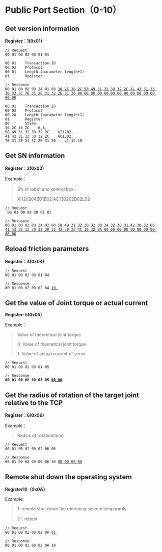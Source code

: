 # Public Port Section（0-10）

## Get version information

**Register：1(0x01)**

```
// Request
00 01 00 02 00 01 01 
```

```
00 01    Transaction ID
00 02    Protocol
00 01    Length (parameter length+1)
01       Register
```

<pre data-overflow="wrap"><code>// Response
00 01 00 02 00 2A 01 00 <a data-footnote-ref href="#user-content-fn-1">36 2C 36 2C 58 49 31 32 30 32 2C 41 43 31 33 30 32 2C 76 31 2E 31 32 2E 31 30 00 00 00 00 00 00 00 00 00 00 00 00 00 00</a>

00 01    Transaction ID
00 02    Protocol
00 2A    Length (parameter length+1)
01       Register
00       State: 
36 2C 36 2C    6,6,
58 49 31 32 30 32 2C    XI1202,
41 43 31 33 30 32 2C    AC1302,
76 31 2E 31 32 2E 31 30    v1.12.10
</code></pre>





## Get SN information

**Register：2(0x02)**

Example：

> SN of robot and control box：
>
> XI120204201B02 AC130202B02L02

```
// Request
 00 01 00 02 00 01 02
```

<pre data-overflow="wrap"><code>// Response
00 01 00 02 00 2A 02 00 <a data-footnote-ref href="#user-content-fn-2">58 49 31 32 30 32 30 34 32 30 31 42 30 32 00 41 43 31 33 30 32 30 32 42 30 32 4C 30 32 0A 00 00 00 00 00 00 00 00 00 00</a>
</code></pre>



## Reload friction parameters

**Register：4(0x04)**

```
// Request
00 01 00 02 00 01 04 
```

<pre><code>// Response
00 01 00 02 00 02 04 <a data-footnote-ref href="#user-content-fn-3">10 </a>
</code></pre>



## Get the value of Joint torque or actual current

**Register: 5(0x05)**

Example：

> Value of theoretical joint torque
>
> 0: Value of theoretical joint torque
>
> 1: Value of actual current of servo

```
// Request
00 01 00 02 00 01 05
```

<pre><code>// Response
<strong>00 01 00 02 00 03 05 <a data-footnote-ref href="#user-content-fn-4">00 00</a>
</strong></code></pre>



## Get the radius of rotation of the target joint relative to the TCP

**Register：6(0x06)**

Example：

> Radius of rotation(mm)

```
// Request
00 01 00 02 00 02 06 06 
```

<pre><code>// Response
00 01 00 02 00 06 06 10 <a data-footnote-ref href="#user-content-fn-5">00 00 00 00</a>
</code></pre>



## Remote shut down the operating system

**Register10（0x0A）**

Example:

> 1: remote shut down the operating system temporarily
>
> 2：reboot

<pre><code>// Request
00 01 00 02 00 02 0A <a data-footnote-ref href="#user-content-fn-6">01 </a>
</code></pre>

```
// Response
00 01 00 02 00 02 0A 10
```



























[^1]: 

[^2]: 

[^3]: 

[^4]: 

[^5]: 

[^6]: 
